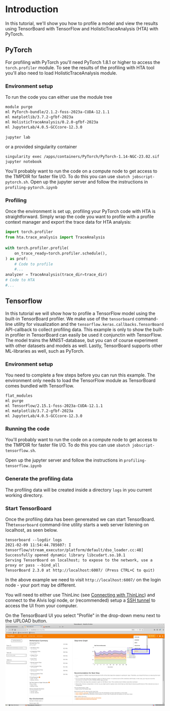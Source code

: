 # Introduction
In this tutorial, we'll show you how to profile a model and view the results using TensorBoard 
with TensorFlow and HolisticTraceAnalysis (HTA) with PyTorch.

## PyTorch
For profiling with PyTorch you'll need PyTorch 1.8.1 or higher to access the
`torch.profiler` module. To see the results of the profiling with HTA tool
you'll also need to load HolisticTraceAnalysis module.

### Environment setup
To run the code you can either use the module tree
```
module purge
ml PyTorch-bundle/2.1.2-foss-2023a-CUDA-12.1.1
ml matplotlib/3.7.2-gfbf-2023a
ml HolisticTraceAnalysis/0.2.0-gfbf-2023a
ml JupyterLab/4.0.5-GCCcore-12.3.0

jupyter lab
```
or a provided singularity container
```
singularity exec /apps/containers/PyTorch/PyTorch-1.14-NGC-23.02.sif jupyter notebook 
```

You'll probably want to run the code on a compute node to get access to the
TMPDIR for faster file I/O. To do this you can use
`sbatch jobscript-pytorch.sh`.
Open up the jupyter server and follow the instructions in `profiling-pytorch.ipynb`

### Profiling
Once the environment is set up, profiling your PyTorch code with HTA is straightforward. Simply wrap
the code you want to profile with a profile context manager and export the trace data for HTA analysis:
```python
import torch.profiler
from hta.trace_analysis import TraceAnalysis

with torch.profiler.profile(
    on_trace_ready=torch.profiler.schedule(),
) as prof:
    # Code to profile
    #...
analyzer = TraceAnalysis(trace_dir=trace_dir)
# Code to HTA
#...
```

## Tensorflow
In this tutorial we will show how to profile a TensorFlow model using the
built-in TensorBoard profiler.  We make use of the `tensorboard` command-line
utility for visualization and the `tensorflow.keras.callbacks.TensorBoard`
API-callback to collect profiling data. This example is only to show the built-in profiler
in TensorBoard can easily be used it conjunctin with TensorFlow. The model trains the
MNIST-database, but you can of course experiment with other datasets and models
as well. Lastly, TensorBoard supports other ML-libraries as well, such as PyTorch.

### Environment setup
You need to complete a few steps before you can run this example. The environment only
needs to load the TensorFlow module as TensorBoard comes bundled with TensorFlow.

```
flat_modules
ml purge
ml TensorFlow/2.15.1-foss-2023a-CUDA-12.1.1
ml matplotlib/3.7.2-gfbf-2023a
ml JupyterLab/4.0.5-GCCcore-12.3.0
```

### Running the code
You'll probably want to run the code on a compute node to get access to the
TMPDIR for faster file I/O. To do this you can use
`sbatch jobscript-tensorflow.sh`.

Open up the jupyter server and follow the instructions in `profiling-tensorflow.ipynb`

### Generate the profiling data
The profiling data will be created inside a directory `logs` in you current
working directory.

### Start TensorBoard
Once the profiling data has been genereated we can start TensorBoard.
The`tensorboard` command-line utility starts a web server listening on
localhost, as seen below. 
```
tensorboard --logdir logs
2021-02-09 11:54:44.785607: I tensorflow/stream_executor/platform/default/dso_loader.cc:48] Successfully opened dynamic library libcudart.so.10.1
Serving TensorBoard on localhost; to expose to the network, use a proxy or pass --bind_all
TensorBoard 2.3.0 at http://localhost:6007/ (Press CTRL+C to quit)
```
In the above example we need to visit `http://localhost:6007/` on the login
node - your port may be different.

You will need to either use ThinLinc (see [Connecting with ThinLinc](https://www.c3se.chalmers.se/documentation/remote_graphics/))
and connect to the Alvis logi node, or (recommended) setup a [SSH tunnel](https://www.c3se.chalmers.se/documentation/connecting/#use-ssh-tunnel-to-access-services)
to access the UI from your computer.

On the TensorBoard UI you select "Profile" in the drop-down menu next to the UPLOAD button.
![TensorBoard Profile](tb_profile.png)

